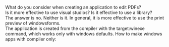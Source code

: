 What do you consider when creating an application to edit PDFs? <br>
Is it more effective to use visual studios? Is it effective to use a library? <br>
The answer is no. Neither is it. In general, it is more effective to use the print preview of windowsforms.<br>
The application is created from the compiler with the target:winexe command, which works only with windows defaults.
How to make windows apps with compiler only:

